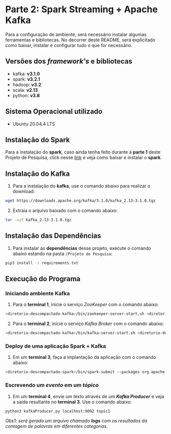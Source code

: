 # Parte 2: Spark Streaming + Apache Kafka

Para a configuração de ambiente, será necessário instalar algumas ferramentas e bibliotecas. No decorrer deste README, será explicitado como baixar, instalar e configurar tudo o que for necessário.

## Versões dos *framework's* e bibliotecas

* kafka: **v3.1.0**
* spark: **v3.2.1**
* hadoop: **v3.2**
* scala: **v2.13**
* python: **v3.8**

## Sistema Operacional utilizado

* Ubuntu 20.04.4 LTS

## Instalação do Spark

Para a instalação do **spark**, caso ainda tenha feito durante a **parte 1** deste Projeto de Pesquisa, click nesse [link](https://github.com/fellipe-araujo/PSPD/tree/main/Projeto%20de%20Pesquisa/part1#instala%C3%A7%C3%A3o-do-spark) e veja como baixar e instalar o **spark**.

## Instalação do Kafka

1) Para a instalação do **kafka**, use o comando abaixo para realizar o download:

```bash
wget https://downloads.apache.org/kafka/3.1.0/kafka_2.13-3.1.0.tgz
```

2) Extraia o arquivo baixado com o comando abaixo:

```bash
tar -xzf kafka_2.13-3.1.0.tgz
```

## Instalação das Dependências

1) Para instalar as **dependências** desse projeto, execute o comando abaixo estando na pasta `/Projeto de Pesquisa`:

```bash
pip3 install -r requirements.txt
```

## Execução do Programa

### Iniciando ambiente Kafka

1) Para o **terminal 1**, inicie o serviço *ZooKeeper* com o comando abaixo:

```bash
<diretorio-descompactado-kafka>/bin/zookeeper-server-start.sh <diretorio-descompactado-kafka>/config/zookeeper.properties
```

2) Para o **terminal 2**, inicie o serviço *Kafka Broker* com o comando abaixo:

```bash
<diretorio-descompactado-kafka>/bin/kafka-server-start.sh <diretorio-descompactado-kafka>/config/server.properties
```

### Deploy de uma aplicação Spark + Kafka

1) Em um **terminal 3**, faça a implantação da aplicação com o comando abaixo:

```bash
<diretorio-descompactado-spark>/bin/spark-submit --packages org.apache.spark:spark-sql-kafka-0-10_2.13:3.2.1 ./SparkStreamingWithKafka.py
```

### Escrevendo um *evento* em um *tópico*

1) Em um **terminal 4**, envie um texto através de um ***Kafka Producer*** e veja a saída resultante no **terminal 3**. Use o comando abaixo:

```bash
python3 kafkaProducer.py localhost:9092 topic1
```

*Obs1: será gerado um arquivo chamado **logs** com os resultados da contagem de palavras em diferentes categorias*.